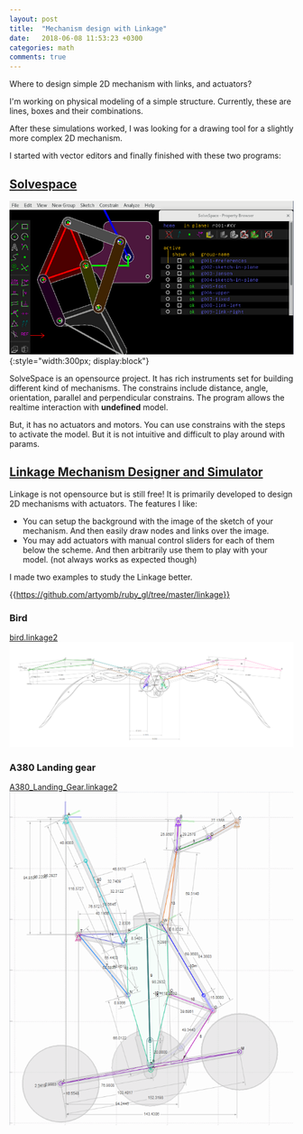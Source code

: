```yaml
---
layout: post
title:  "Mechanism design with Linkage"
date:   2018-06-08 11:53:23 +0300
categories: math
comments: true
---
```


Where to design simple 2D mechanism with links, and actuators?

I'm working on physical modeling of a simple structure. 
Currently, these are lines, boxes and their combinations.

After these simulations worked, I was looking for a drawing tool for a slightly more complex 2D mechanism.
 
I started with vector editors and finally finished with these two programs:

## [Solvespace](http://solvespace.com/)
![solvespace](/images/solvespace.png){:style="width:300px; display:block"}

SolveSpace is an opensource project. It has rich instruments set for building different kind of mechanisms. 
The constrains include distance, angle, orientation, parallel and perpendicular constrains. The program allows the realtime interaction with **undefined** model.

But, it has no actuators and motors. You can use constrains with the steps to activate the model. 
But it is not intuitive and difficult to play around with params.  
  
   
## [Linkage Mechanism Designer and Simulator](http://blog.rectorsquid.com/linkage-mechanism-designer-and-simulator/)
<!---  ![linkage](/assets/linkage.png){:style="width:300px; display:block"} --->
  
Linkage is not opensource but is still free! It is primarily developed to design 2D mechanisms with actuators. 
The features I like:
- You can setup the background with the image of the sketch of your mechanism. 
And then easily draw nodes and links over the image.
- You may add actuators with manual control sliders for each of them below the scheme. 
And then arbitrarily use them to play with your model. (not always works as expected though)
    
I made two examples to study the Linkage better.

{{https://github.com/artyomb/ruby_gl/tree/master/linkage}}    
### Bird
[bird.linkage2](https://github.com/artyomb/ruby_gl/raw/master/linkage/bird.linkage2)
![Bird](https://github.com/artyomb/ruby_gl/raw/master/linkage/bird.png)

### A380 Landing gear
[A380_Landing_Gear.linkage2](https://github.com/artyomb/ruby_gl/raw/master/linkage/A380_Landing_Gear.linkage2)
![A380 Landing gear](https://github.com/artyomb/ruby_gl/raw/master/linkage/A380_Landing_Gear.png)

